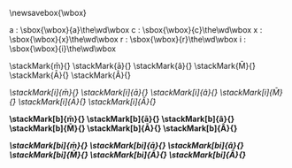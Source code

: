 \newsavebox{\wbox}

a
:   \sbox{\wbox}{a}\the\wd\wbox
c
:   \sbox{\wbox}{c}\the\wd\wbox
x
:   \sbox{\wbox}{x}\the\wd\wbox
r
:   \sbox{\wbox}{r}\the\wd\wbox
i
:   \sbox{\wbox}{i}\the\wd\wbox



\stackMark{m̄}{́}
\stackMark{ā}{́}
\stackMark{â}{́}
\stackMark{M̄}{́}
\stackMark{Ā}{́}
\stackMark{Â}{́}

*\stackMark[i]{m̄}{́}
\stackMark[i]{ā}{́}
\stackMark[i]{â}{́}
\stackMark[i]{M̄}{́}
\stackMark[i]{Ā}{́}
\stackMark[i]{Â}{́}*

**\stackMark[b]{m̄}{́}
\stackMark[b]{ā}{́}
\stackMark[b]{â}{́}
\stackMark[b]{M̄}{́}
\stackMark[b]{Ā}{́}
\stackMark[b]{Â}{́}**

***\stackMark[bi]{m̄}{́}
\stackMark[bi]{ā}{́}
\stackMark[bi]{â}{́}
\stackMark[bi]{M̄}{́}
\stackMark[bi]{Ā}{́}
\stackMark[bi]{Â}{́}***

